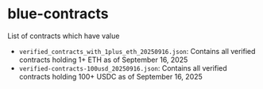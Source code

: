 # blue-contracts

List of contracts which have value

* `verified_contracts_with_1plus_eth_20250916.json`: Contains all verified contracts holding 1+ ETH as of September 16, 2025
* `verified-contracts-100usd_20250916.json`: Contains all verified contracts holding 100+ USDC as of September 16, 2025